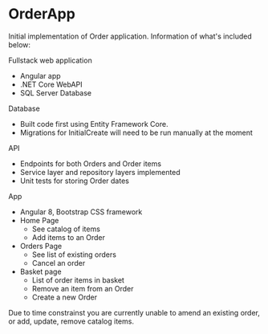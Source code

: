 # OrderApp

Initial implementation of Order application. Information of what's included below:

Fullstack web application
- Angular app
- .NET Core WebAPI
- SQL Server Database

Database
- Built code first using Entity Framework Core.
- Migrations for InitialCreate will need to be run manually at the moment

API
- Endpoints for both Orders and Order items
- Service layer and repository layers implemented
- Unit tests for storing Order dates

App
- Angular 8, Bootstrap CSS framework
- Home Page
  - See catalog of items
  - Add items to an Order
- Orders Page
  - See list of existing orders
  - Cancel an order
- Basket page
  - List of order items in basket
  - Remove an item from an Order
  - Create a new Order
  
 Due to time constrainst you are currently unable to amend an existing order, or add, update, remove catalog items. 
